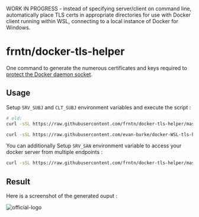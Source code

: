
WORK IN PROGRESS - instead of specifying server/client on command line, automatically place TLS certs in appropriate directories for use with Docker client running within WSL, connecting to a local instance of Docker for Windows. 


# frntn/docker-tls-helper

One command to generate the numerous certificates and keys required to [protect the Docker daemon socket](https://docs.docker.com/engine/security/https/).

## Usage

Setup `SRV_SUBJ` and `CLT_SUBJ` environment variables and execute the script :

```bash
# old:
curl -sSL https://raw.githubusercontent.com/frntn/docker-tls-helper/master/dockertls.sh | SRV_SUBJ="/CN=remote.example.com" CLT_SUBJ="/CN=Docker Admin CLI" bash

curl -sSL https://raw.githubusercontent.com/evan-burke/docker-WSL-tls-helper/master/dockertls.sh | bash
```

You can additionally Setup `SRV_SAN` environment variable to access your docker server from multiple endpoints :

```bash
curl -sSL https://raw.githubusercontent.com/frntn/docker-tls-helper/master/dockertls.sh | SRV_SAN="DNS:docker.example.com,IP:1.1.1.1,IP:2.2.2.2" SRV_SUBJ="/CN=remote.example.com" CLT_SUBJ="/CN=Docker Admin CLI" bash
```

## Result

Here is a screenshot of the generated ouput :

![official-logo](img/result.png?raw=true)

